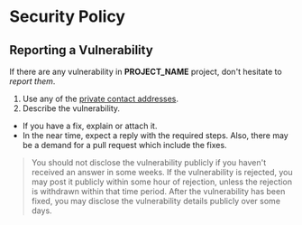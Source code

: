 # Security Policy

## Reporting a Vulnerability

If there are any vulnerability in **PROJECT_NAME** project, don't hesitate to _report them_.

1. Use any of the [private contact addresses](https://github.com/GITHUB_USERNAME/REPO_SLUG#support).
2. Describe the vulnerability.

- If you have a fix, explain or attach it.
- In the near time, expect a reply with the required steps. Also, there may be a demand for a pull request which include the fixes.

> You should not disclose the vulnerability publicly if you haven't received an answer in some weeks.
> If the vulnerability is rejected, you may post it publicly within some hour of rejection, unless the rejection is withdrawn within that time period.
> After the vulnerability has been fixed, you may disclose the vulnerability details publicly over some days.

